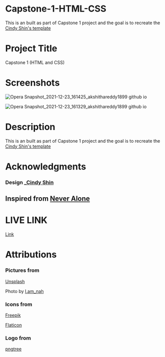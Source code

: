 # Capstone-1-HTML-CSS

This is an built as part of Capstone 1 project and the goal is to recreate the [Cindy Shin's template](https://www.behance.net/gallery/29845175/CC-Global-Summit-2015)

# Project Title

Capstone 1 (HTML and CSS)

# Screenshots

![Opera Snapshot_2021-12-23_161425_akshithareddy1899 github io](https://user-images.githubusercontent.com/70577783/147229439-49474637-975e-4c66-801c-ea65d64c4bfc.png)

![Opera Snapshot_2021-12-23_161329_akshithareddy1899 github io](https://user-images.githubusercontent.com/70577783/147229429-be8bdb14-528f-4306-86bf-e5321a47db3e.png)


# Description
This is an built as part of Capstone 1 project and the goal is to recreate the [Cindy Shin's template](https://www.behance.net/gallery/29845175/CC-Global-Summit-2015)

# Acknowledgments

### Design _[Cindy Shin](https://www.behance.net/gallery/29845175/CC-Global-Summit-2015)

## Inspired from [Never Alone](https://neveralonesummit.live)

# LIVE LINK
 
 [Link](https://akshithareddy1899.github.io/Capstone-1-HTML-CSS/)
 

# Attributions

### Pictures from 
 
 [Unsplash](https://unsplash.com/s/photos/holding-hands?utm_source=unsplash&utm_medium=referral&utm_content=creditCopyText)
 
 Photo by [I.am_nah](https://unsplash.com/@i_am_nah?utm_source=unsplash&utm_medium=referral&utm_content=creditCopyText)
 

 ### Icons from 
 
 [Freepik](https://www.freepik.com)
 
 [Flaticon](https://www.flaticon.com/)
 
 ### Logo from
 
 [pngtree](https://pngtree.com/so/golden)
